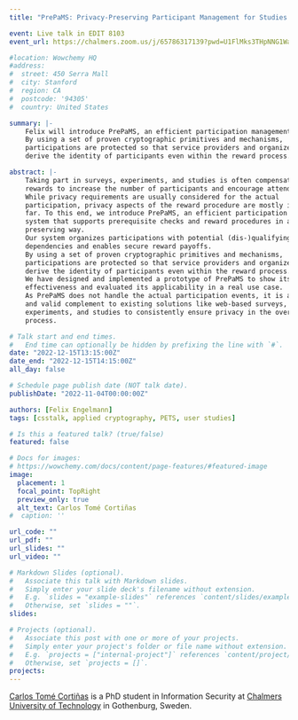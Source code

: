 ```yaml
---
title: "PrePaMS: Privacy-Preserving Participant Management for Studies with Rewards"

event: Live talk in EDIT 8103
event_url: https://chalmers.zoom.us/j/65786317139?pwd=U1FlMks3THpNNG1WaFRJNkJxQXdBQT09

#location: Wowchemy HQ
#address:
#  street: 450 Serra Mall
#  city: Stanford
#  region: CA
#  postcode: '94305'
#  country: United States

summary: |-
    Felix will introduce PrePaMS, an efficient participation management system that supports prerequisite checks and reward procedures in a privacy-preserving way.
    By using a set of proven cryptographic primitives and mechanisms,
    participations are protected so that service providers and organizers cannot
    derive the identity of participants even within the reward process.

abstract: |-
    Taking part in surveys, experiments, and studies is often compensated by
    rewards to increase the number of participants and encourage attendance.
    While privacy requirements are usually considered for the actual
    participation, privacy aspects of the reward procedure are mostly ignored so
    far. To this end, we introduce PrePaMS, an efficient participation management
    system that supports prerequisite checks and reward procedures in a privacy-
    preserving way.
    Our system organizes participations with potential (dis-)qualifying
    dependencies and enables secure reward payoffs.
    By using a set of proven cryptographic primitives and mechanisms,
    participations are protected so that service providers and organizers cannot
    derive the identity of participants even within the reward process.
    We have designed and implemented a prototype of PrePaMS to show its
    effectiveness and evaluated its applicability in a real use case.
    As PrePaMS does not handle the actual participation events, it is an important
    and valid complement to existing solutions like web-based surveys,
    experiments, and studies to consistently ensure privacy in the overall
    process.

# Talk start and end times.
#   End time can optionally be hidden by prefixing the line with `#`.
date: "2022-12-15T13:15:00Z"
date_end: "2022-12-15T14:15:00Z"
all_day: false

# Schedule page publish date (NOT talk date).
publishDate: "2022-11-04T00:00:00Z"

authors: [Felix Engelmann]
tags: [csstalk, applied cryptography, PETS, user studies]

# Is this a featured talk? (true/false)
featured: false

# Docs for images:
# https://wowchemy.com/docs/content/page-features/#featured-image
image:
  placement: 1
  focal_point: TopRight
  preview_only: true
  alt_text: Carlos Tomé Cortiñas
#  caption: ''

url_code: ""
url_pdf: ""
url_slides: ""
url_video: ""

# Markdown Slides (optional).
#   Associate this talk with Markdown slides.
#   Simply enter your slide deck's filename without extension.
#   E.g. `slides = "example-slides"` references `content/slides/example-slides.md`.
#   Otherwise, set `slides = ""`.
slides:

# Projects (optional).
#   Associate this post with one or more of your projects.
#   Simply enter your project's folder or file name without extension.
#   E.g. `projects = ["internal-project"]` references `content/project/deep-learning/index.md`.
#   Otherwise, set `projects = []`.
projects:
---
```


[Carlos Tomé Cortiñas](https://www.chalmers.se/en/staff/Pages/carlos-tome.aspx) is a PhD student in Information Security at [Chalmers University of Technology](https://www.chalmers.se/) in Gothenburg, Sweden.
